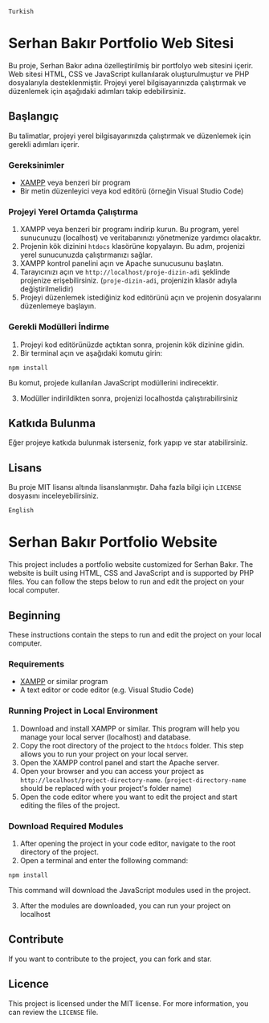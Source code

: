 ```
Turkish
```

# Serhan Bakır Portfolio Web Sitesi

Bu proje, Serhan Bakır adına özelleştirilmiş bir portfolyo web sitesini içerir. Web sitesi HTML, CSS ve JavaScript kullanılarak oluşturulmuştur ve PHP dosyalarıyla desteklenmiştir. Projeyi yerel bilgisayarınızda çalıştırmak ve düzenlemek için aşağıdaki adımları takip edebilirsiniz.

## Başlangıç

Bu talimatlar, projeyi yerel bilgisayarınızda çalıştırmak ve düzenlemek için gerekli adımları içerir.

### Gereksinimler

- [XAMPP](https://www.apachefriends.org/tr/index.html) veya benzeri bir program
- Bir metin düzenleyici veya kod editörü (örneğin Visual Studio Code)

### Projeyi Yerel Ortamda Çalıştırma

1. XAMPP veya benzeri bir programı indirip kurun. Bu program, yerel sunucunuzu (localhost) ve veritabanınızı yönetmenize yardımcı olacaktır.
2. Projenin kök dizinini `htdocs` klasörüne kopyalayın. Bu adım, projenizi yerel sunucunuzda çalıştırmanızı sağlar.
3. XAMPP kontrol panelini açın ve Apache sunucusunu başlatın.
4. Tarayıcınızı açın ve `http://localhost/proje-dizin-adi` şeklinde projenize erişebilirsiniz. (`proje-dizin-adi`, projenizin klasör adıyla değiştirilmelidir)
5. Projeyi düzenlemek istediğiniz kod editörünü açın ve projenin dosyalarını düzenlemeye başlayın.

### Gerekli Modülleri İndirme

1. Projeyi kod editörünüzde açtıktan sonra, projenin kök dizinine gidin.
2. Bir terminal açın ve aşağıdaki komutu girin:

```
npm install
```
Bu komut, projede kullanılan JavaScript modüllerini indirecektir.

3. Modüller indirildikten sonra, projenizi localhostda çalıştırabilirsiniz

## Katkıda Bulunma

Eğer projeye katkıda bulunmak isterseniz, fork yapıp ve star atabilirsiniz.

## Lisans

Bu proje MIT lisansı altında lisanslanmıştır. Daha fazla bilgi için `LICENSE` dosyasını inceleyebilirsiniz.

```
English
```

# Serhan Bakır Portfolio Website

This project includes a portfolio website customized for Serhan Bakır. The website is built using HTML, CSS and JavaScript and is supported by PHP files. You can follow the steps below to run and edit the project on your local computer.

## Beginning

These instructions contain the steps to run and edit the project on your local computer.

### Requirements

- [XAMPP](https://www.apachefriends.org/en/index.html) or similar program
- A text editor or code editor (e.g. Visual Studio Code)

### Running Project in Local Environment

1. Download and install XAMPP or similar. This program will help you manage your local server (localhost) and database.
2. Copy the root directory of the project to the `htdocs` folder. This step allows you to run your project on your local server.
3. Open the XAMPP control panel and start the Apache server.
4. Open your browser and you can access your project as `http://localhost/project-directory-name`. (`project-directory-name` should be replaced with your project's folder name)
5. Open the code editor where you want to edit the project and start editing the files of the project.

### Download Required Modules

1. After opening the project in your code editor, navigate to the root directory of the project.
2. Open a terminal and enter the following command:

```
npm install
```
This command will download the JavaScript modules used in the project.

3. After the modules are downloaded, you can run your project on localhost

## Contribute

If you want to contribute to the project, you can fork and star.

## Licence

This project is licensed under the MIT license. For more information, you can review the `LICENSE` file.